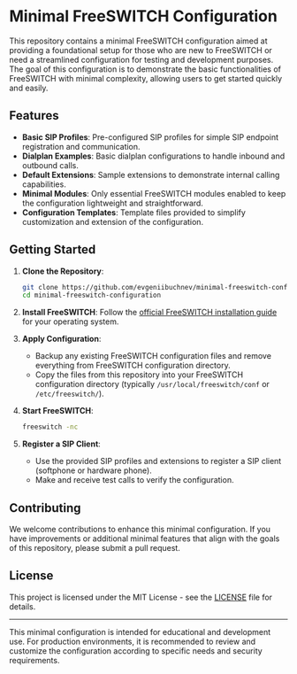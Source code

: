 # Minimal FreeSWITCH Configuration

This repository contains a minimal FreeSWITCH configuration aimed at providing a foundational setup for those who are new to FreeSWITCH or need a streamlined configuration for testing and development purposes. The goal of this configuration is to demonstrate the basic functionalities of FreeSWITCH with minimal complexity, allowing users to get started quickly and easily.

## Features

- **Basic SIP Profiles**: Pre-configured SIP profiles for simple SIP endpoint registration and communication.
- **Dialplan Examples**: Basic dialplan configurations to handle inbound and outbound calls.
- **Default Extensions**: Sample extensions to demonstrate internal calling capabilities.
- **Minimal Modules**: Only essential FreeSWITCH modules enabled to keep the configuration lightweight and straightforward.
- **Configuration Templates**: Template files provided to simplify customization and extension of the configuration.

## Getting Started

1. **Clone the Repository**:
    ```sh
    git clone https://github.com/evgeniibuchnev/minimal-freeswitch-configuration.git
    cd minimal-freeswitch-configuration
    ```

2. **Install FreeSWITCH**: Follow the [official FreeSWITCH installation guide](https://freeswitch.org/confluence/display/FREESWITCH/Installation) for your operating system.

3. **Apply Configuration**:
    - Backup any existing FreeSWITCH configuration files and remove everything from FreeSWITCH configuration directory.
    - Copy the files from this repository into your FreeSWITCH configuration directory (typically `/usr/local/freeswitch/conf` or `/etc/freeswitch/`).

4. **Start FreeSWITCH**:
    ```sh
    freeswitch -nc
    ```

5. **Register a SIP Client**:
    - Use the provided SIP profiles and extensions to register a SIP client (softphone or hardware phone).
    - Make and receive test calls to verify the configuration.

## Contributing

We welcome contributions to enhance this minimal configuration. If you have improvements or additional minimal features that align with the goals of this repository, please submit a pull request.

## License

This project is licensed under the MIT License - see the [LICENSE](LICENSE) file for details.

---

This minimal configuration is intended for educational and development use. For production environments, it is recommended to review and customize the configuration according to specific needs and security requirements.
